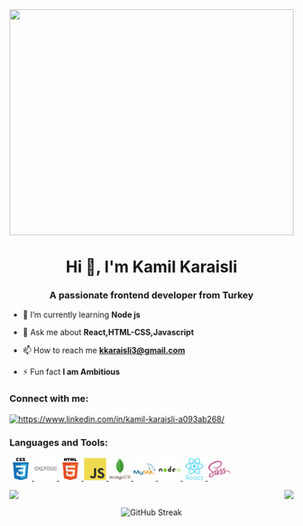   

<img align="center" width="100%" height="400px" src="https://topsoftwarecompanies.co/front_assets/img/blog/React_For_Front-End_Development.jpg" onclick="return false;">

<h1 align="center">Hi 👋, I'm Kamil Karaisli</h1>
<h3 align="center">A passionate frontend developer from Turkey</h3>

- 🌱 I’m currently learning **Node js**

- 💬 Ask me about **React,HTML-CSS,Javascript**

- 📫 How to reach me **kkaraisli3@gmail.com**

- ⚡ Fun fact **I am Ambitious**

<h3 align="left">Connect with me:</h3>
<p align="left">
<a href="https://www.linkedin.com/in/kamil-karaisli-a093ab268/" target="blank"><img align="center" src="https://raw.githubusercontent.com/rahuldkjain/github-profile-readme-generator/master/src/images/icons/Social/linked-in-alt.svg" alt="https://www.linkedin.com/in/kamil-karaisli-a093ab268/" height="30" width="40" /></a>
</p>

<h3 align="left">Languages and Tools:</h3>
<p align="left"> <a href="https://www.w3schools.com/css/" target="_blank" rel="noreferrer"> <img src="https://raw.githubusercontent.com/devicons/devicon/master/icons/css3/css3-original-wordmark.svg" alt="css3" width="40" height="40"/> </a> <a href="https://expressjs.com" target="_blank" rel="noreferrer"> <img src="https://raw.githubusercontent.com/devicons/devicon/master/icons/express/express-original-wordmark.svg" alt="express" width="40" height="40"/> </a> <a href="https://www.w3.org/html/" target="_blank" rel="noreferrer"> <img src="https://raw.githubusercontent.com/devicons/devicon/master/icons/html5/html5-original-wordmark.svg" alt="html5" width="40" height="40"/> </a> <a href="https://developer.mozilla.org/en-US/docs/Web/JavaScript" target="_blank" rel="noreferrer"> <img src="https://raw.githubusercontent.com/devicons/devicon/master/icons/javascript/javascript-original.svg" alt="javascript" width="40" height="40"/> </a> <a href="https://www.mongodb.com/" target="_blank" rel="noreferrer"> <img src="https://raw.githubusercontent.com/devicons/devicon/master/icons/mongodb/mongodb-original-wordmark.svg" alt="mongodb" width="40" height="40"/> </a> <a href="https://www.mysql.com/" target="_blank" rel="noreferrer"> <img src="https://raw.githubusercontent.com/devicons/devicon/master/icons/mysql/mysql-original-wordmark.svg" alt="mysql" width="40" height="40"/> </a> <a href="https://nodejs.org" target="_blank" rel="noreferrer"> <img src="https://raw.githubusercontent.com/devicons/devicon/master/icons/nodejs/nodejs-original-wordmark.svg" alt="nodejs" width="40" height="40"/> </a> <a href="https://reactjs.org/" target="_blank" rel="noreferrer"> <img src="https://raw.githubusercontent.com/devicons/devicon/master/icons/react/react-original-wordmark.svg" alt="react" width="40" height="40"/> </a> <a href="https://sass-lang.com" target="_blank" rel="noreferrer"> <img src="https://raw.githubusercontent.com/devicons/devicon/master/icons/sass/sass-original.svg" alt="sass" width="40" height="40"/> </a> </p>

<div>
  <img height="170" align="left"  src="https://github-readme-stats.vercel.app/api/top-langs/?username=kamil1485&layout=compact&theme=graywhite" />
<img height="170" align="right" src="https://github-readme-stats.vercel.app/api?username=kamil1485&show_icons=true&theme=graywhite&count_private=true" />
</div>
<br />
<p align="center">
  <img style="margin: 0 auto;" src="https://github-readme-streak-stats.herokuapp.com/?user=kamil1485" alt="GitHub Streak">
</p>


